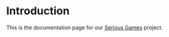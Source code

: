 # Introduction

This is the documentation page for our [Serious Games](https://wwwx.cs.unc.edu/Courses/comp585-s17/) project.

